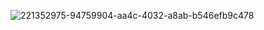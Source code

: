 ![221352975-94759904-aa4c-4032-a8ab-b546efb9c478](https://github.com/annaxjgan/annaxjgan/assets/125049826/53966c55-40a4-42ef-b1b6-5eb3d57d8777)
